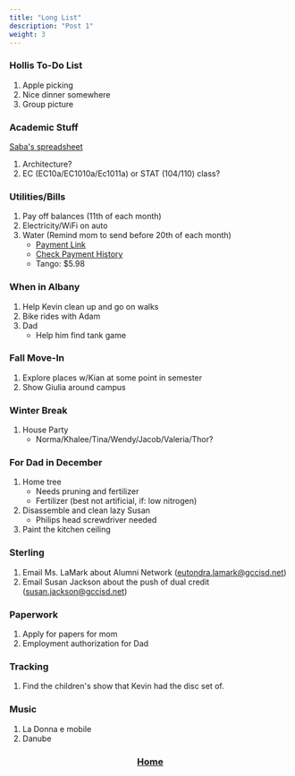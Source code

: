 ```yaml
---
title: "Long List"
description: "Post 1"
weight: 3
---
```


### Hollis To-Do List
1. Apple picking
2. Nice dinner somewhere
3. Group picture

### Academic Stuff
[Saba's spreadsheet](https://docs.google.com/spreadsheets/d/1g1FCdVccGuf853vAYR91mUsZUD0gwJn3nNS1cFaE9Co/edit?ts=60bbc702#gid=0)
1. Architecture?
2. EC (EC10a/EC1010a/Ec1011a) or STAT (104/110) class? 

### Utilities/Bills
1. Pay off balances (11th of each month)
2. Electricity/WiFi on auto
3. Water (Remind mom to send before 20th of each month)
	- [Payment Link](https://baytown.org/299/Payment)
	- [Check Payment History](https://egov.baytown.org/eGovPlus91/ub/acct_search.aspx)
	- Tango: $5.98

### When in Albany
1. Help Kevin clean up and go on walks
2. Bike rides with Adam
3. Dad
	- Help him find tank game

### Fall Move-In
1. Explore places w/Kian at some point in semester
2. Show Giulia around campus

### Winter Break
1. House Party
	- Norma/Khalee/Tina/Wendy/Jacob/Valeria/Thor?
	
### For Dad in December
1. Home tree
	- Needs pruning and fertilizer
	- Fertilizer (best not artificial, if: low nitrogen)
2. Disassemble and clean lazy Susan
	- Philips head screwdriver needed
3. Paint the kitchen ceiling

### Sterling
1. Email Ms. LaMark about Alumni Network (eutondra.lamark@gccisd.net)
2. Email Susan Jackson about the push of dual credit (susan.jackson@gccisd.net)

### Paperwork
1. Apply for papers for mom
2. Employment authorization for Dad

### Tracking
1. Find the children's show that Kevin had the disc set of.

### Music
1. La Donna e mobile
2. Danube

<div style="text-align: center;">  

### [Home](/Anthology)
</div>